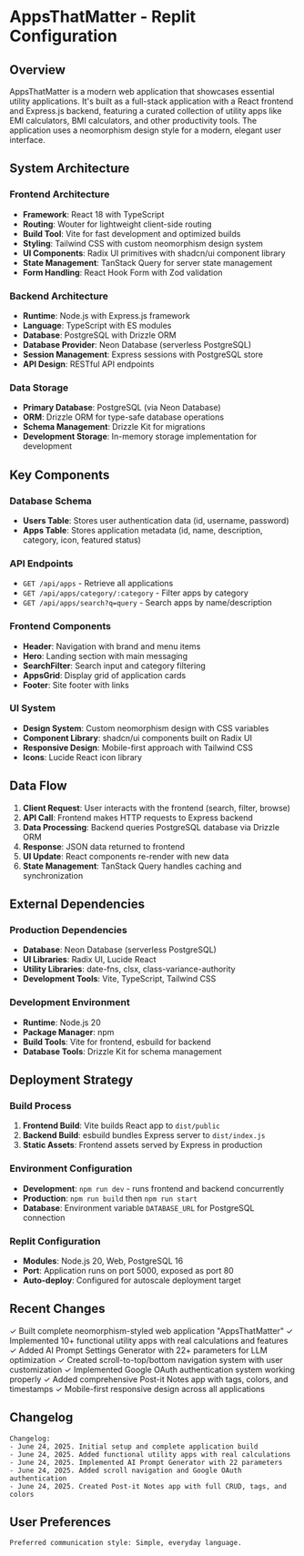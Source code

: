 # AppsThatMatter - Replit Configuration

## Overview

AppsThatMatter is a modern web application that showcases essential utility applications. It's built as a full-stack application with a React frontend and Express.js backend, featuring a curated collection of utility apps like EMI calculators, BMI calculators, and other productivity tools. The application uses a neomorphism design style for a modern, elegant user interface.

## System Architecture

### Frontend Architecture
- **Framework**: React 18 with TypeScript
- **Routing**: Wouter for lightweight client-side routing
- **Build Tool**: Vite for fast development and optimized builds
- **Styling**: Tailwind CSS with custom neomorphism design system
- **UI Components**: Radix UI primitives with shadcn/ui component library
- **State Management**: TanStack Query for server state management
- **Form Handling**: React Hook Form with Zod validation

### Backend Architecture
- **Runtime**: Node.js with Express.js framework
- **Language**: TypeScript with ES modules
- **Database**: PostgreSQL with Drizzle ORM
- **Database Provider**: Neon Database (serverless PostgreSQL)
- **Session Management**: Express sessions with PostgreSQL store
- **API Design**: RESTful API endpoints

### Data Storage
- **Primary Database**: PostgreSQL (via Neon Database)
- **ORM**: Drizzle ORM for type-safe database operations
- **Schema Management**: Drizzle Kit for migrations
- **Development Storage**: In-memory storage implementation for development

## Key Components

### Database Schema
- **Users Table**: Stores user authentication data (id, username, password)
- **Apps Table**: Stores application metadata (id, name, description, category, icon, featured status)

### API Endpoints
- `GET /api/apps` - Retrieve all applications
- `GET /api/apps/category/:category` - Filter apps by category
- `GET /api/apps/search?q=query` - Search apps by name/description

### Frontend Components
- **Header**: Navigation with brand and menu items
- **Hero**: Landing section with main messaging
- **SearchFilter**: Search input and category filtering
- **AppsGrid**: Display grid of application cards
- **Footer**: Site footer with links

### UI System
- **Design System**: Custom neomorphism design with CSS variables
- **Component Library**: shadcn/ui components built on Radix UI
- **Responsive Design**: Mobile-first approach with Tailwind CSS
- **Icons**: Lucide React icon library

## Data Flow

1. **Client Request**: User interacts with the frontend (search, filter, browse)
2. **API Call**: Frontend makes HTTP requests to Express backend
3. **Data Processing**: Backend queries PostgreSQL database via Drizzle ORM
4. **Response**: JSON data returned to frontend
5. **UI Update**: React components re-render with new data
6. **State Management**: TanStack Query handles caching and synchronization

## External Dependencies

### Production Dependencies
- **Database**: Neon Database (serverless PostgreSQL)
- **UI Libraries**: Radix UI, Lucide React
- **Utility Libraries**: date-fns, clsx, class-variance-authority
- **Development Tools**: Vite, TypeScript, Tailwind CSS

### Development Environment
- **Runtime**: Node.js 20
- **Package Manager**: npm
- **Build Tools**: Vite for frontend, esbuild for backend
- **Database Tools**: Drizzle Kit for schema management

## Deployment Strategy

### Build Process
1. **Frontend Build**: Vite builds React app to `dist/public`
2. **Backend Build**: esbuild bundles Express server to `dist/index.js`
3. **Static Assets**: Frontend assets served by Express in production

### Environment Configuration
- **Development**: `npm run dev` - runs frontend and backend concurrently
- **Production**: `npm run build` then `npm run start`
- **Database**: Environment variable `DATABASE_URL` for PostgreSQL connection

### Replit Configuration
- **Modules**: Node.js 20, Web, PostgreSQL 16
- **Port**: Application runs on port 5000, exposed as port 80
- **Auto-deploy**: Configured for autoscale deployment target

## Recent Changes

✓ Built complete neomorphism-styled web application "AppsThatMatter"
✓ Implemented 10+ functional utility apps with real calculations and features
✓ Added AI Prompt Settings Generator with 22+ parameters for LLM optimization
✓ Created scroll-to-top/bottom navigation system with user customization
✓ Implemented Google OAuth authentication system working properly
✓ Added comprehensive Post-it Notes app with tags, colors, and timestamps
✓ Mobile-first responsive design across all applications

## Changelog

```
Changelog:
- June 24, 2025. Initial setup and complete application build
- June 24, 2025. Added functional utility apps with real calculations
- June 24, 2025. Implemented AI Prompt Generator with 22 parameters
- June 24, 2025. Added scroll navigation and Google OAuth authentication
- June 24, 2025. Created Post-it Notes app with full CRUD, tags, and colors
```

## User Preferences

```
Preferred communication style: Simple, everyday language.
```